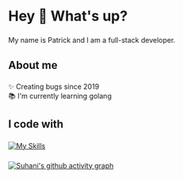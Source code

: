 <h1 align="left">Hey 👋 What's up?</h1>

###

<p align="left">My name is Patrick and I am a full-stack developer.</p>

###

<h2 align="left">About me</h2>

###

<p align="left">✨ Creating bugs since 2019<br>📚 I'm currently learning golang</p>

###

<h2 align="left">I code with</h2>

###

[![My Skills](https://skillicons.dev/icons?i=nextjs,react,tailwindcss,nestjs,golang,typescript,docker,nodejs,postgresql,elysia,express,fastify,javascript)](https://skillicons.dev)

###
  [![Suhani's github activity graph](https://github-readme-activity-graph.vercel.app/graph?username=trickqz&theme=react&show_icons=true&hide_border=true&layout=compact)](https://github.com/suhaanigurjar/github-readme-activity-graph)
